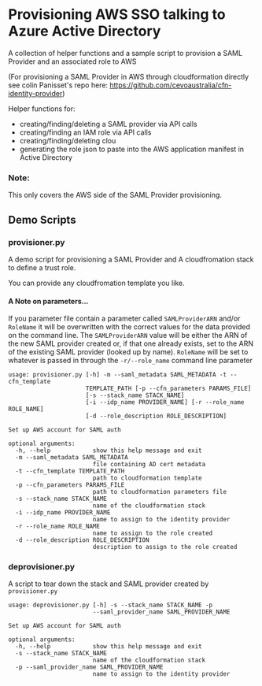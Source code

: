 # Provisioning AWS SSO talking to Azure Active Directory
A collection of helper functions and a sample script to provision a SAML Provider and an associated role to AWS

(For provisioning a SAML Provider in AWS through cloudformation directly see colin Panisset's repo here: <https://github.com/cevoaustralia/cfn-identity-provider>)

 Helper functions for: 
- creating/finding/deleting a SAML provider via API calls
- creating/finding an IAM role via API calls
- creating/finding/deleting clou
- generating the role json to paste into the AWS application manifest in Active Directory

### Note: 
This only covers the AWS side of the SAML Provider provisioning. 

## Demo Scripts 

### provisioner.py
A demo script for provisioning a SAML Provider and A cloudfromation stack to define a trust role.

You can provide any cloudfromation template you like. 

#### A Note on parameters... 
If you parameter file contain a parameter called `SAMLProviderARN` and/or `RoleName` it will be overwritten with the correct values
for the data provided on the command line. The `SAMLProviderARN` value will be either the ARN of the new SAML provider created or,
if that one already exists, set to the ARN of the existing SAML provider (looked up by name). `RoleName` will be set to whatever is
passed in through the `-r/--role_name` command line parameter 

```
usage: provisioner.py [-h] -m --saml_metadata SAML_METADATA -t --cfn_template
                      TEMPLATE_PATH [-p --cfn_parameters PARAMS_FILE]
                      [-s --stack_name STACK_NAME]
                      [-i --idp_name PROVIDER_NAME] [-r --role_name ROLE_NAME]
                      [-d --role_description ROLE_DESCRIPTION]

Set up AWS account for SAML auth

optional arguments:
  -h, --help            show this help message and exit
  -m --saml_metadata SAML_METADATA
                        file containing AD cert metadata
  -t --cfn_template TEMPLATE_PATH
                        path to cloudformation template
  -p --cfn_parameters PARAMS_FILE
                        path to cloudformation parameters file
  -s --stack_name STACK_NAME
                        name of the cloudformation stack
  -i --idp_name PROVIDER_NAME
                        name to assign to the identity provider
  -r --role_name ROLE_NAME
                        name to assign to the role created
  -d --role_description ROLE_DESCRIPTION
                        description to assign to the role created
```

### deprovisioner.py
A script to tear down the stack and SAML provider created by `provisioner.py`

```
usage: deprovisioner.py [-h] -s --stack_name STACK_NAME -p
                        --saml_provider_name SAML_PROVIDER_NAME

Set up AWS account for SAML auth

optional arguments:
  -h, --help            show this help message and exit
  -s --stack_name STACK_NAME
                        name of the cloudformation stack
  -p --saml_provider_name SAML_PROVIDER_NAME
                        name to assign to the identity provider
```

